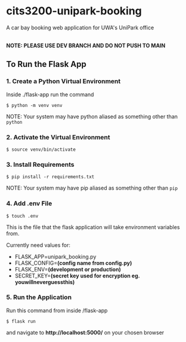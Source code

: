 # cits3200-unipark-booking
A car bay booking web application for UWA's UniPark office
<br><br>

**NOTE: PLEASE USE DEV BRANCH AND DO NOT PUSH TO MAIN**

## To Run the Flask App

### 1. Create a Python Virtual Environment
Inside ./flask-app run the command

`$ python -m venv venv`

NOTE: Your system may have python aliased as something other than `python`

### 2. Activate the Virtual Environment
`$ source venv/bin/activate`

### 3. Install Requirements
`$ pip install -r requirements.txt`

NOTE: Your system may have pip aliased as something other than `pip`

### 4. Add .env File
`$ touch .env`

This is the file that the flask application will take environment variables from.

Currently need values for:
- FLASK_APP=unipark_booking.py
- FLASK_CONFIG=**(config name from config.py)**
- FLASK_ENV=**(development or production)**
- SECRET_KEY=**(secret key used for encryption eg. youwillneverguessthis)**

### 5. Run the Application
Run this command from inside /flask-app

`$ flask run`

and navigate to **http://localhost:5000/** on your chosen browser
